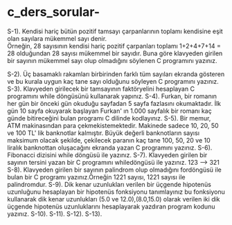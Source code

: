 # c_ders_sorular-

S-1). Kendisi hariç bütün pozitif tamsayı çarpanlarının toplamı kendisine eşit olan sayılara mükemmel  sayı denir.  
Örneğin,  28  sayısının  kendisi  hariç  pozitif çarpanları  toplamı 1+2+4+7+14 = 28 olduğundan 28 sayısı mükemmel bir sayıdır. 
Buna göre klavyeden girilen bir sayının mükemmel sayı olup olmadığını söylenen C programını yazınız.

S-2). Üç basamaklı rakamları  birbirinden  farklı tüm sayıları ekranda gösteren ve bu kurala uygun kaç tane sayı olduğunu söyleyen C programını yazınız.  
S-3). Klavyeden girilecek bir tamsayının faktöryelini hesaplayan C programını while döngüsünü kullanarak yapınız.
S-4). Furkan, bir romanın her gün bir önceki gün okuduğu sayfadan 5 sayfa fazlasını okumaktadır. 
İlk gün 10 sayfa okuyarak başlayan Furkan' ın 1.000 sayfalık bir romanı kaç günde bitireceğini bulan programı C dilinde kodlayınız.
S-5). Bir memur, ATM makinasından para çekmekistemektedir. Makinede sadece 10, 20, 50 ve 100 TL' lik banknotlar kalmıştır. 
Büyük değerli banknotların sayısı maksimum olacak şekilde, çekilecek paranın kaç tane 100, 50, 20 ve 10 liralık banknottan oluşacağını ekranda yazan C programını yazınız.
S-6). Fibonacci dizisini while döngüsü ile yazınız. 
S-7). Klavyeden girilen bir sayının tersini yazan bir C programını whiledöngüsü ile yazınız. 123 --> 321
S-8). Klavyeden girilen bir sayının palindrom olup olmadığını fordöngüsü ile bulan bir C programı yazınız.Örneğin 1221 sayısı, 1221 sayısı ile palindromdur.
S-9). Dik kenar uzunlukları verilen bir üçgende hipotenüs uzunluğunu hesaplayan bir hipotenüs fonksiyonu tanımlayınız bu fonksiyonu kullanarak dik kenar uzunlukları (5.0 ve 12.0),(8.0,15.0)
olarak verilen iki dik üçgende hipotenüs uzunluklarını hesaplayarak yazdıran program kodunu yazınız.
S-10). 
S-11). 
S-12). 
S-13). 
